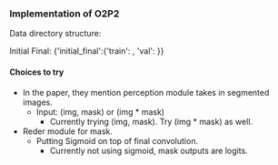 ### Implementation of O2P2 

Data directory structure:

Initial Final: {'initial_final':{'train': , 'val': }}

#### Choices to try
* In the paper, they mention perception module takes in segmented images. 
    * Input: (img, mask) or (img * mask)
        * Currently trying (img, mask). Try (img * mask) as well. 
* Reder module for mask.
    * Putting Sigmoid on top of final convolution.
        * Currently not using sigmoid, mask outputs are logits.
